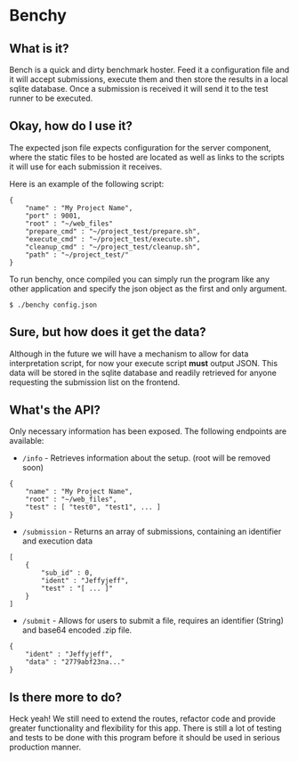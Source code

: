# Benchy

## What is it?

Bench is a quick and dirty benchmark hoster. Feed it a configuration file and it will accept submissions, execute them and then store the results in a local sqlite database. Once a submission is received it will send it to the test runner to be executed.


## Okay, how do I use it?

The expected json file expects configuration for the server component, where the static files to be hosted are located as well as links to the scripts it will use for each submission it receives.

Here is an example of the following script:
```
{
    "name" : "My Project Name",
    "port" : 9001,
    "root" : "~/web_files"
    "prepare_cmd" : "~/project_test/prepare.sh",
    "execute_cmd" : "~/project_test/execute.sh",
    "cleanup_cmd" : "~/project_test/cleanup.sh",
    "path" : "~/project_test/"
}
```

To run benchy, once compiled you can simply run the program like any other application and specify the json object as the first and only argument.

```
$ ./benchy config.json
```

## Sure, but how does it get the data?

Although in the future we will have a mechanism to allow for data interpretation script, for now your execute script **must** output JSON. This data will be stored in the sqlite database and readily retrieved for anyone requesting the submission list on the frontend.


## What's the API?

Only necessary information has been exposed. The following endpoints are available:

* `/info` - Retrieves information about the setup. (root will be removed soon)
```
{
    "name" : "My Project Name",
    "root" : "~/web_files",
    "test" : [ "test0", "test1", ... ]
}
```


* `/submission` - Returns an array of submissions, containing an identifier and execution data

```
[
    {
        "sub_id" : 0,
        "ident" : "Jeffyjeff",
        "test" : "[ ... ]"
    }
]
```


* `/submit` - Allows for users to submit a file, requires an identifier (String) and base64 encoded .zip file.
    
```
{
    "ident" : "Jeffyjeff",
    "data" : "2779abf23na..."
}
```


## Is there more to do?

Heck yeah! We still need to extend the routes, refactor code and provide greater functionality and flexibility for this app. There is still a lot of testing and tests to be done with this program before it should be used in serious production manner.




